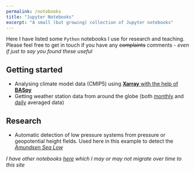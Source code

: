 ```yaml
---
permalink: /notebooks
title: "Jupyter Notebooks"
excerpt: "A small (but growing) collection of Jupyter notebooks"
---
```


Here I have listed some `Python` notebooks I use for research and teaching. Please feel free to get in touch if you have any ~~complaints~~ comments - _even if just to say you found these useful_

## Getting started
* Analysing climate model data (CMIP5) using [**Xarray** with the help of **BASpy**](/notebooks/xarray_examples) 
* Getting weather station data from around the globe (both [monthly](/notebooks/ghcn_monthly) and [daily](/notebooks/ghcn_daily) averaged data) 

## Research
* Automatic detection of low pressure systems from pressure or geopotential height fields. Used here in this example to detect the [_Amundsen Sea Low_](/notebooks/asl_detection)

_I have other notebooks [here](https://nbviewer.jupyter.org/github/scott-hosking/notebooks/tree/master/) which I may or may not migrate over time to this site_